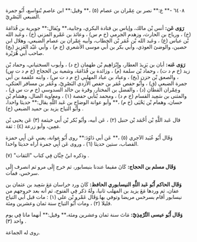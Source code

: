 ٦٤٠٨ -** ع:** نصر بن عِمْران بن عصام (٥) ،** وقيل:** ابن عاصم بْنواسع، أَبُو جمرة الضبعي البَصْرِيّ.

**رَوَى عَن:** أنس بْن مالك، وإياس بن قتادة البكري، وجابية،** ويُقال:** جويرية بن قُدَامَةَ (خ) ، ورياح بن الحارث، وزهدم الجرمي (خ م س) ، وعائذ بن عَمْرو المزني (خ) ، وعَبد الله بْن عباس (ع) ، وعَبد الله بْن عُمَر بْن الخطاب، وأبيه عِمْران بن عصام الضبعي، وهلال ابن حصين، والوضئ العوذي، وأبي بكر بن أَبي موسى الأشعري (خ م) ، وأبي عَبْد العَزِيزِ (بخ) صاحب أبي هُرَيْرة.

**رَوَى عَنه:** أبان بن يَزِيدَ العطار، وإِبْرَاهِيم بْن طهمان (خ د) ، وأيوب السختياني، وحماد بْن زيد (خ م د ت) ، وحماد بْن سلمة (م) ، وزائدة بن قُدَامَةَ، وشعبة بن الحجاج (خ م د ت س) ، والصعق بْن حزن (بخ) ، وعباد بن عباد المهلبي (خ م د ت س) ، وابنه علقمة بن أَبي جمرة الضبعي (ق) ، وأَبُو حفص عُمَر بن حفص الأزدي البَصْرِيّ، وعُمَر بن مسافر العتكي، وعِمْران القطان (د) ، والفضل بن المختار، وقرة بن خالد السدوسي (خ م ت س ق) ، والمثنى بن سَعِيد القسام (خ م د) ، ومحمد بْنأبي حفصة (١) ، ومعاوية الضال، وهشام بْن حسان، وهمام بْن يَحْيَى (خ م) ،** وأبو عوانة الوضاح بن عَبد اللَّهِ يقال:** حديثا واحدا، وأَبُو التياح يزيد بن حميد الضبعي (خ) .

قال عَبد اللَّهِ بْن أَحْمَد بْن حنبل (٢) ، عَن أبيه، وأبُو بُكر بْن أَبي خيثمة (٣) عَن يحيى بْن مَعِين، وأبو زرعة (٤) : ثقة.

وَقَال أَبُو عُبَيد الآجري (٥) ،** عَن أبي دَاوُدَ:** روى أَبُو عوانة، يعني عَن أَبِي حمزة القصاب، ستين حديثا (٦) ، وروى عَن أَبِي جمرة أراه حديثا واحدا.

وذكره ابنُ حِبَّان فِي كتاب "الثقات" (٧) .

**وَقَال مسلم بن الحجاج:** كَانَ مقيما عندنا بنيسابور، ثم خرج إِلَى مرو ثم انصرف إِلَى سرخس، فمات.

**وَقَال الحاكم أَبُو عَبد اللَّهِ النيسابوري الحافظ:** كَانَ ورد خراسان مَعَ سَعِيد بن عثمان بن عفان، ثم وردها مَعَ يزيد بن المهلب ثانيا، ولَهُ ذكر فِي الفتوح، ثم أنه بعد خروجهم من نيسابور أقام بسرخس مريضا وتوفي بها.وَقَال عَمْرو بْن علي (١) : مات قبل أبي التياح قليلا (٢) ، ومات أَبُو التياح سنة ثمان وعشرين ومئة.

**وَقَال أَبُو عيسى التِّرْمِذِيّ:** مَاتَ سنة ثمان وعشرين ومئة،** وقيل:** أنهما ماتا فِي يوم واحد (٣) .

روى له الجماعة.
